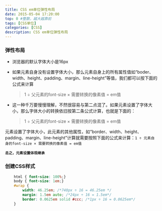 ```yaml
---
title: CSS em单位弹性布局
date: 2015-05-04 17:20:00
top: 0 #整数，越大越靠前
tags: [CSS单位]
categories: [CSS]
description: CSS em单位弹性布局
---
```



### 弹性布局

- 浏览器的默认字体大小是16px

- 如果元素自身没有设置字体大小，那么元素自身上的所有属性值如“boder、width、height、padding、margin、line-height”等值，我们都可以按下面的公式来计算
    > 1 ÷ 父元素的font-size × 需要转换的像素值 = em值

<!-- more -->

- 这一种千万要慢慢理解，不然很容易与第二点混了。如果元素设置了字体大小，那么字体大小的转换依旧按第二条公式计算，也就是下面的：
    > 1 ÷ 父元素的font-size × 需要转换的像素值 = em值


元素设置了字体大小，此元素的其他属性，如“border、width、height、padding、margin、line-height”计算就需要按照下面的公式来计算：`1 ÷ 元素自身的font-size × 需要转换的像素值 = em值`

**`总之，元素设置体现继承`**



### 创建CSS样式
``` css
    html { font-size: 100%;}
    body { font-size: 1em;}
    #wrap {
        width: 46.25em; /*740px ÷ 16 = 46.25em */
        margin: 1.5em auto; /*24px ÷ 16 = 1.5em*/
        border: 0.0625em solid #ccc; /*1px ÷ 16 = 0.0625em*/
    }
```
